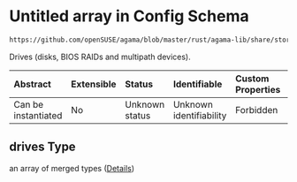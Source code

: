 # Untitled array in Config Schema

```txt
https://github.com/openSUSE/agama/blob/master/rust/agama-lib/share/storage.schema.json#/properties/drives
```

Drives (disks, BIOS RAIDs and multipath devices).

| Abstract            | Extensible | Status         | Identifiable            | Custom Properties | Additional Properties | Access Restrictions | Defined In                                                          |
| :------------------ | :--------- | :------------- | :---------------------- | :---------------- | :-------------------- | :------------------ | :------------------------------------------------------------------ |
| Can be instantiated | No         | Unknown status | Unknown identifiability | Forbidden         | Allowed               | none                | [storage.schema.json\*](storage.schema.json "open original schema") |

## drives Type

an array of merged types ([Details](storage-1-properties-drives-items.md))
